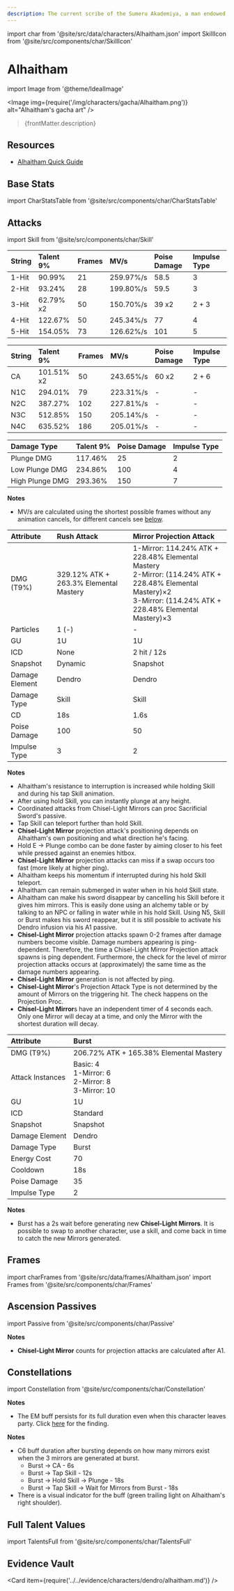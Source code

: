 ```yaml
---
description: The current scribe of the Sumeru Akademiya, a man endowed with extraordinary intelligence and talent. He lives free — free from the searching eyes of ordinary people, anyway.
---
```


import char from '@site/src/data/characters/Alhaitham.json'
import SkillIcon from '@site/src/components/char/SkillIcon'

# Alhaitham

import Image from '@theme/IdealImage'

<Image img={require('/img/characters/gacha/Alhaitham.png')} alt="Alhaitham's gacha art" />
<blockquote>{frontMatter.description}</blockquote>

## Resources

<!--
* [Full Alhaitham Written Guide](https://keqingmains.com/alhaitham/)
-->

* [Alhaitham Quick Guide](https://keqingmains.com/q/alhaitham-quickguide/)

## Base Stats

import CharStatsTable from '@site/src/components/char/CharStatsTable'

<CharStatsTable char={char} />

## Attacks

import Skill from '@site/src/components/char/Skill'

<Tabs queryString="ability">
<TabItem value='na' label='Normal Attacks'>
<SkillIcon char={char} skill='na' />
<div class='talent-columns'>
<Skill char={char} skill='na' sectionFilter='Normal Attack' />

| String | Talent 9% | Frames | MV/s      | Poise Damage | Impulse Type |
| :----- | :-------- | :----- | :-------- | :----------- | :----------- |
| 1-Hit  | 90.99%    | 21     | 259.97%/s | 58.5         | 3            |
| 2-Hit  | 93.24%    | 28     | 199.80%/s | 59.5         | 3            |
| 3-Hit  | 62.79% x2 | 50     | 150.70%/s | 39 x2        | 2 + 3        |
| 4-Hit  | 122.67%   | 50     | 245.34%/s | 77           | 4            |
| 5-Hit  | 154.05%   | 73     | 126.62%/s | 101          | 5            |

</div>
<div class='talent-columns'>
<Skill char={char} skill='na' sectionFilter='Charged Attack' />

| String | Talent 9%  | Frames | MV/s      | Poise Damage | Impulse Type |
| :----- | :--------- | :----- | :-------- | :----------- | :----------- |
| CA     | 101.51% x2 | 50     | 243.65%/s | 60 x2        | 2 + 6        |
| N1C    | 294.01%    | 79     | 223.31%/s | -            | -            |
| N2C    | 387.27%    | 102    | 227.81%/s | -            | -            |
| N3C    | 512.85%    | 150    | 205.14%/s | -            | -            |
| N4C    | 635.52%    | 186    | 205.01%/s | -            | -            |

</div>
<div class='talent-columns'>
<Skill char={char} skill='na' sectionFilter='Plunging Attack' />

| Damage Type     | Talent 9% | Poise Damage | Impulse Type |
| :-------------- | :-------- | :----------- | :----------- |
| Plunge DMG      | 117.46%   | 25           | 2            |
| Low Plunge DMG  | 234.86%   | 100          | 4            |
| High Plunge DMG | 293.36%   | 150          | 7            |

</div>

**Notes**

* MV/s are calculated using the shortest possible frames without any animation cancels, for different cancels see [below](#frames).

</TabItem>

<TabItem value='e' label='Skill'>
<SkillIcon char={char} skill='e' />
<div class='talent-columns'>
<Skill char={char} skill='e' />

| Attribute      | Rush Attack                            | Mirror Projection Attack                                                                                                                                                |
| :------------- | :------------------------------------- | :---------------------------------------------------------------------------------------------------------------------------------------------------------------------- |
| DMG \(T9%\)    | 329.12% ATK + 263.3% Elemental Mastery | 1-Mirror: 114.24% ATK + 228.48% Elemental Mastery<br />2-Mirror: (114.24% ATK + 228.48% Elemental Mastery)×2<br />3-Mirror: (114.24% ATK + 228.48% Elemental Mastery)×3 |
| Particles      | 1 (-)                                  | -                                                                                                                                                                       |
| GU             | 1U                                     | 1U                                                                                                                                                                      |
| ICD            | None                                   | 2 hit / 12s                                                                                                                                                             |
| Snapshot       | Dynamic                                | Snapshot                                                                                                                                                                |
| Damage Element | Dendro                                 | Dendro                                                                                                                                                                  |
| Damage Type    | Skill                                  | Skill                                                                                                                                                                   |
| CD             | 18s                                    | 1.6s                                                                                                                                                                    |
| Poise Damage   | 100                                    | 50                                                                                                                                                                      |
| Impulse Type   | 3                                      | 2                                                                                                                                                                       |

</div>


**Notes**

* Alhaitham's resistance to interruption is increased while holding Skill and during his tap Skill animation.
* After using hold Skill, you can instantly plunge at any height.
* Coordinated attacks from Chisel-Light Mirrors can proc Sacrificial Sword's passive.
* Tap Skill can teleport further than hold Skill.
* **Chisel-Light Mirror** projection attack's positioning depends on Alhaitham's own positioning and what direction he's facing.
* Hold E -> Plunge combo can be done faster by aiming closer to his feet while pressed against an enemies hitbox.
* **Chisel-Light Mirror** projection attacks can miss if a swap occurs too fast (more likely at higher ping).
* Alhaitham keeps his momentum if interrupted during his hold Skill teleport.
* Alhaitham can remain submerged in water when in his hold Skill state.
* Alhaitham can make his sword disappear by cancelling his Skill before it gives him mirrors. This is easily done using an alchemy table or by talking to an NPC or falling in water while in his hold Skill. Using N5, Skill or Burst makes his sword reappear, but it is still possible to activate his Dendro infusion via his A1 passive.
* **Chisel-Light Mirror** projection attacks spawn 0-2 frames after damage numbers become visible. Damage numbers appearing is ping-dependent. Therefore, the time a Chisel-Light Mirror Projection attack spawns is ping dependent. Furthermore, the check for the level of mirror projection attacks occurs at (approximately) the same time as the damage numbers appearing.
* **Chisel-Light Mirror** generation is not affected by ping.
* **Chisel-Light Mirror**'s Projection Attack Type is not determined by the amount of Mirrors on the triggering hit. The check happens on the Projection Proc.
* **Chisel-Light Mirror**s have an independent timer of 4 seconds each. Only one Mirror will decay at a time, and only the Mirror with the shortest duration will decay. 


</TabItem>

<TabItem value='q' label='Burst'>
<SkillIcon char={char} skill='q' />
<div class='talent-columns'>
<Skill char={char} skill='q'/>

| Attribute        | Burst                                                        |
| :--------------- | :----------------------------------------------------------- |
| DMG \(T9%\)      | 206.72% ATK + 165.38% Elemental Mastery                      |
| Attack Instances | Basic: 4<br />1-Mirror: 6<br />2-Mirror: 8<br />3-Mirror: 10 |
| GU               | 1U                                                           |
| ICD              | Standard                                                     |
| Snapshot         | Snapshot                                                     |
| Damage Element   | Dendro                                                       |
| Damage Type      | Burst                                                        |
| Energy Cost      | 70                                                           |
| Cooldown         | 18s                                                          |
| Poise Damage     | 35                                                           |
| Impulse Type     | 2                                                            |

</div>


**Notes**

* Burst has a 2s wait before generating new **Chisel-Light Mirrors**. It is possible to swap to another character, use a skill, and come back in time to catch the new Mirrors generated.


</TabItem>
</Tabs>

## Frames

import charFrames from '@site/src/data/frames/Alhaitham.json'
import Frames from '@site/src/components/char/Frames'

<Frames data={charFrames} />

## Ascension Passives

import Passive from '@site/src/components/char/Passive'

<Tabs queryString="passive">
<TabItem value='passive' label='Passive'>
<Passive char={char} passive={2} />
</TabItem>

<TabItem value='a1' label='Ascension 1'>
<Passive char={char} passive={0} />

**Notes**

* **Chisel-Light Mirror** counts for projection attacks are calculated after A1.

</TabItem>

<TabItem value="a4" label="Ascension 4">
<Passive char={char} passive={1} />
</TabItem>
</Tabs>

## Constellations

import Constellation from '@site/src/components/char/Constellation'

<Tabs queryString="constellation">
<TabItem value='c1' label='C1'>
<Constellation char={char} constellation={1} />
</TabItem>

<TabItem value='c2' label='C2'>
<Constellation char={char} constellation={2} />
</TabItem>

<TabItem value='c3' label='C3'>
<Constellation char={char} constellation={3} />
</TabItem>

<TabItem value='c4' label='C4'>
<Constellation char={char} constellation={4} />

**Notes**
  
* The EM buff persists for its full duration even when this character leaves party. Click [here](../../evidence/combat-mechanics/party-mechanics.md#debuffsteam-buffs-with-duration-persist-after-applier-leaves-party) for the finding.

</TabItem>

<TabItem value='c5' label='C5'>
<Constellation char={char} constellation={5} />
</TabItem>

<TabItem value='c6' label='C6'>
<Constellation char={char} constellation={6} />

**Notes**

* C6 buff duration after bursting depends on how many mirrors exist when the 3 mirrors are generated at burst.
    * Burst -> CA - 6s
    * Burst -> Tap Skill - 12s
    * Burst -> Hold Skill -> Plunge - 18s
    * Burst -> Tap Skill -> Wait for Mirrors from Burst - 18s
* There is a visual indicator for the buff (green trailing light on Alhaitham's right shoulder).

</TabItem>
</Tabs>

## Full Talent Values

import TalentsFull from '@site/src/components/char/TalentsFull'

<TalentsFull char={char}/>

## Evidence Vault

<Card item={require('../../evidence/characters/dendro/alhaitham.md')} />
